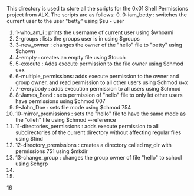 This directory is used to store all the scripts for the 0x01 Shell Permissions project from ALX.
The scripts are as follows:
0. 0-iam_betty : switches the current user to the user "betty" using $su - user
1. 1-who_am_i : prints the username of current user using $whoami 
2. 2-groups : lists the groups user is in using $groups
3. 3-new_owner : changes the owner of the "hello" file to "betty" using $chown
4. 4-empty : creates an empty file using $touch
5. 5-execute : Adds execute permission to the file owner using $chmod u+x 
6. 6-multiple_permissions: adds execute permission to the owner and group owner, and read permission to all other users using $chmod u+x
7. 7-everybody : adds execution permission to all users using $chmod
8. 8-James_Bond : sets permission of "hello" file to only let other users have permissions using $chmod 007
9. 9-John_Doe : sets file mode using $chmod 754
10. 10-mirror_premissions : sets the "hello" file to have the same mode as the "olleh" file using $chmod --reference
11. 11-directories_permissions : adds execute permission to all subdirectories of the current directory without affecting regular files using $find
12. 12-directory_premissions : creates a directory called my_dir with permissions 751 using $mkdir
13. 13-change_group : changes the group owner of file "hello" to school using $chgrp 
14.
15.
16
